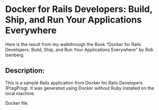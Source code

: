 # Docker for Rails Developers: Build, Ship, and Run Your Applications Everywhere


Here is the result from my walkthrough the Book "Docker for Rails Developers: Build, Ship, and Run Your Applications Everywhere"  by Rob Isenberg

## Description:

This is a sample Rails application from Docker for Rails Developers (PragProg).
It was generated using Docker without Ruby installed on the local machine.

Docker file 
